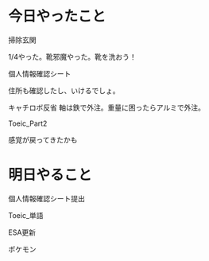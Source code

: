# 今日やったこと
掃除玄関

1/4やった。靴邪魔やった。靴を洗おう！

個人情報確認シート

住所も確認したし、いけるでしょ。

キャチロボ反省
軸は鉄で外注。重量に困ったらアルミで外注。

Toeic_Part2

感覚が戻ってきたかも

# 明日やること
個人情報確認シート提出

Toeic_単語

ESA更新

ポケモン
